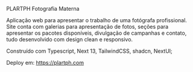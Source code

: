 PLARTPH Fotografia Materna 

Aplicação web para apresentar o trabalho de uma fotógrafa profissional. Site conta com galerias para apresentação de fotos, seções para apresentar os pacotes disponíveis, divulgação de campanhas e contato, tudo desenvolvido com design clean e responsivo.

Construído com Typescript, Next 13, TailwindCSS, shadcn, NextUI;

Deploy em: https://plartph.com
